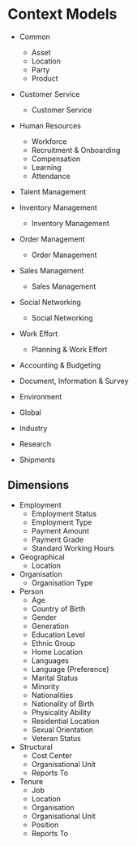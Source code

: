 # Context Models

-   Common
    -   Asset
    -   Location
    -   Party
    -   Product
-   Customer Service
    -   Customer Service
-   Human Resources
    -   Workforce
    -   Recruitment & Onboarding
    -   Compensation
    -   Learning
    -   Attendance
-   Talent Management
-   Inventory Management
    -   Inventory Management
-   Order Management
    -   Order Management
-   Sales Management
    -   Sales Management
-   Social Networking
    -   Social Networking
-   Work Effort

    -   Planning & Work Effort

-   Accounting & Budgeting
-   Document, Information & Survey
-   Environment
-   Global
-   Industry
-   Research
-   Shipments

## Dimensions

-   Employment
    -   Employment Status
    -   Employment Type
    -   Payment Amount
    -   Payment Grade
    -   Standard Working Hours
-   Geographical
    -   Location
-   Organisation
    -   Organisation Type
-   Person
    -   Age
    -   Country of Birth
    -   Gender
    -   Generation
    -   Education Level
    -   Ethnic Group
    -   Home Location
    -   Languages
    -   Language (Preference)
    -   Marital Status
    -   Minority
    -   Nationalities
    -   Nationality of Birth
    -   Physicality Ability
    -   Residential Location
    -   Sexual Orientation
    -   Veteran Status
-   Structural
    -   Cost Center
    -   Organisational Unit
    -   Reports To
-   Tenure
    -   Job
    -   Location
    -   Organisation
    -   Organisational Unit
    -   Position
    -   Reports To
